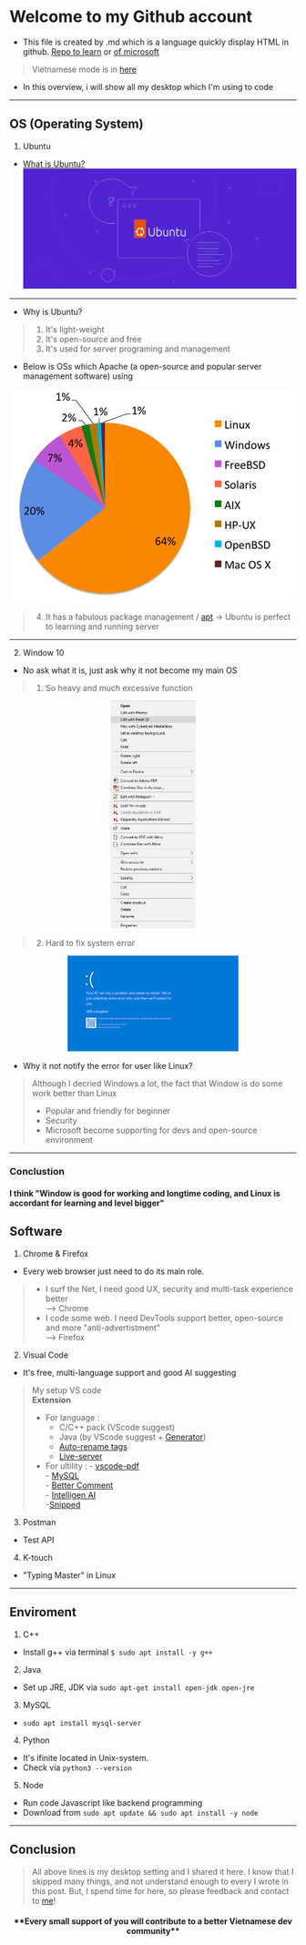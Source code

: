 # Welcome to my Github account

+ This file is created by .md which is a language quickly display HTML in github. [Repo to learn](https://docs.github.com/en/get-started/writing-on-github/getting-started-with-writing-and-formatting-on-github/basic-writing-and-formatting-syntax) or [of microsoft](https://learn.microsoft.com/en-us/azure/devops/project/wiki/markdown-guidance?view=azure-devops)
> Vietnamese mode is in [here](overview_vi.md)

- In this overview, i will show all my desktop which I'm using to code
___
## OS (Operating System)
1. Ubuntu
-   [What is Ubuntu?](https://www.google.com/search?channel=fs&client=ubuntu&q=what+is+ubuntu)
![](what-is-ubuntu.jpg)
___
-  Why is Ubuntu?
> 1. It's light-weight
> 2. It's open-source and free
> 3. It's used for server programing and management
- Below is OSs which Apache (a open-source and popular server management software) using 
<p align="center"><img src="server.png"></p>

> 4. It has a fabulous package management / [apt](https://www.google.com/search?channel=fs&client=ubuntu&q=what+is+apt)
-> Ubuntu is perfect to learning and running server
____
2. Window 10
- No ask what it is, just ask why it not become my main OS
> 1. So heavy and much excessive function <br>
<p align="center"><img src="context-menu.png" height=400></p>

> 2. Hard to fix system error <br>
<p align="center"><img src="blue-screen.png"></p>

- Why it not notify the error for user like Linux?
> Although I decried Windows a lot, the fact that Window is do some work better than Linux
> - Popular and friendly for beginner
> - Security
> - Microsoft become supporting for devs and open-source environment
___
### Conclustion
#### I think "Window is good for working and longtime coding, and Linux is accordant for learning and level bigger"

## Software
1. Chrome & Firefox
- Every web browser just need to do its main role. 
>   - I surf the Net, I need good UX, security and multi-task experience better <br>--> Chrome
>   - I code some web. I need DevTools support better, open-source and more "anti-advertistment" <br> --> Firefox
2. Visual Code
- It's free, multi-language support and good AI suggesting
> My setup VS code <br>
> **Extension**
> - For language : 
>     - C/C++ pack (VScode suggest)
>     - Java (by VScode suggest + [Generator](https://marketplace.visualstudio.com/items?itemName=sohibe.java-generate-setters-getters))
>     - [Auto-rename tags](https://marketplace.visualstudio.com/items?itemName=formulahendry.auto-rename-tag)
>     - [Live-server](https://marketplace.visualstudio.com/items?itemName=ritwickdey.LiveServer)
> - For ultility : 
>       - [vscode-pdf](https://marketplace.visualstudio.com/items?itemName=tomoki1207.pdf) <br>
>       - [MySQL](https://marketplace.visualstudio.com/items?itemName=cweijan.vscode-mysql-client2)<br>
>       - [Better Comment](https://marketplace.visualstudio.com/items?itemName=aaron-bond.better-comments)<br>
>       - [Intelligen AI](https://marketplace.visualstudio.com/items?itemName=VisualStudioExptTeam.vscodeintellicode)<br>
>       -[Snipped](https://marketplace.visualstudio.com/items?itemName=JeffersonLicet.snipped)

3. Postman
- Test API
4. K-touch
- "Typing Master" in Linux
___
## Enviroment
1. C++
- Install g++ via terminal `$ sudo apt install -y g++`
2. Java
- Set up JRE, JDK via `sudo apt-get install open-jdk open-jre`
3. MySQL
- `sudo apt install mysql-server`
4. Python
- It's ifinite located in Unix-system.
- Check via `python3 --version`
5. Node
- Run code Javascript like backend programming
- Download from `sudo apt update && sudo apt install -y node`
___
## Conclusion
> All above lines is my desktop setting and I shared it here. I know that I skipped many things, and not understand enough to every I wrote in this post. But, I spend time for here, so please feedback and contact to [me](https://facebook.com/duyhelloworld/)!
<h4 style="text-align: center">**Every small support of you will contribute to a better Vietnamese dev community**<h4>
